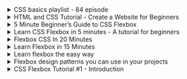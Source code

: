 <details>
           <summary>
           CSS basics playlist - 84 episode
           </summary>
           <a href="https://www.youtube.com/watch?v=qKoajPPWpmo&list=PLr6-GrHUlVf8JIgLcu3sHigvQjTw_aC9C&ab_channel=EJMedia">
           https://www.youtube.com/watch?v=qKoajPPWpmo&list=PLr6-GrHUlVf8JIgLcu3sHigvQjTw_aC9C&ab_channel=EJMedia
           </a>
</details>

<details>
           <summary>
          HTML and CSS Tutorial - Create a Website for Beginners
           </summary>
           <a href="https://www.youtube.com/watch?v=kMT54MPz9oE&t=5113s&ab_channel=freeCodeCamp.org">
          https://www.youtube.com/watch?v=kMT54MPz9oE&t=5113s&ab_channel=freeCodeCamp.org
           </a>
</details>

<details>
           <summary>
5 Minute Beginner’s Guide to CSS Flexbox
           </summary>
           <a href="https://medium.com/@jillplatts/6-minute-beginners-guide-to-css-flexbox-527b3ff3480b">
          https://medium.com/@jillplatts/6-minute-beginners-guide-to-css-flexbox-527b3ff3480b
           </a>
</details>

<details>
           <summary>
Learn CSS Flexbox in 5 minutes - A tutorial for beginners
           </summary>
           <a href="https://www.freecodecamp.org/news/learn-css-flexbox-in-5-minutes-b941f0affc34/">
          https://www.freecodecamp.org/news/learn-css-flexbox-in-5-minutes-b941f0affc34/
           </a>
</details>

<details>
           <summary>
Flexbox CSS In 20 Minutes
           </summary>
           <a href="https://www.youtube.com/watch?v=JJSoEo8JSnc&ab_channel=TraversyMedia">
          https://www.youtube.com/watch?v=JJSoEo8JSnc&ab_channel=TraversyMedia
           </a>
</details>

<details>
           <summary>
Learn Flexbox in 15 Minutes
           </summary>
           <a href="https://www.youtube.com/watch?v=fYq5PXgSsbE&ab_channel=WebDevSimplified">
          https://www.youtube.com/watch?v=fYq5PXgSsbE&ab_channel=WebDevSimplified
           </a>
</details>

<details>
           <summary>
Learn flexbox the easy way
           </summary>
           <a href="https://www.youtube.com/watch?v=u044iM9xsWU&t=1s&ab_channel=KevinPowell">
         https://www.youtube.com/watch?v=u044iM9xsWU&t=1s&ab_channel=KevinPowell
           </a>
</details>

<details>
           <summary>
Flexbox design patterns you can use in your projects
           </summary>
           <a href="https://www.youtube.com/watch?v=vQAvjof1oe4&t=468s&ab_channel=KevinPowell">
         https://www.youtube.com/watch?v=vQAvjof1oe4&t=468s&ab_channel=KevinPowell
           </a>
</details>

<details>
           <summary>
CSS Flexbox Tutorial #1 - Introduction
           </summary>
           <a href="https://www.youtube.com/watch?v=Y8zMYaD1bz0&list=PL4cUxeGkcC9i3FXJSUfmsNOx8E7u6UuhG&ab_channel=TheNetNinja">
https://www.youtube.com/watch?v=Y8zMYaD1bz0&list=PL4cUxeGkcC9i3FXJSUfmsNOx8E7u6UuhG&ab_channel=TheNetNinja
           </a>
</details>
